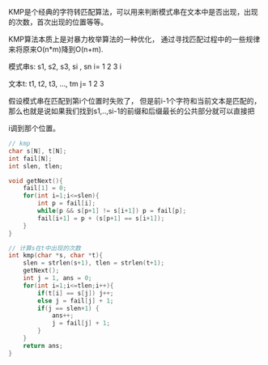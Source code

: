 
KMP是个经典的字符转匹配算法，可以用来判断模式串在文本中是否出现，出现的次数，首次出现的位置等等。

KMP算法本质上是对暴力枚举算法的一种优化， 通过寻找匹配过程中的一些规律来将原来O(n*m)降到O(n+m).

模式串s: s1, s2, s3, si , sn
     i=  1   2   3   i

文本t: t1, t2, t3, ..., tm
    j= 1   2   3

假设模式串在匹配到第i个位置时失败了， 但是前i-1个字符和当前文本是匹配的， 那么也就是说如果我们找到s1,..,si-1的前缀和后缀最长的公共部分就可以直接把

i调到那个位置。

``` c++
// kmp
char s[N], t[N];
int fail[N];
int slen, tlen;

void getNext(){
    fail[1] = 0;
    for(int i=1;i<=slen){
        int p = fail[i];
        while(p && s[p+1] != s[i+1]) p = fail[p];
        fail[i+1] = p + (s[p+1] == s[i+1]);
    }
}

// 计算s在t中出现的次数
int kmp(char *s, char *t){
    slen = strlen(s+1), tlen = strlen(t+1);
    getNext();
    int j = 1, ans = 0;
    for(int i=1;i<=tlen;i++){
        if(t[i] == s[j]) j++;
        else j = fail[j] + 1;
        if(j == slen+1) {
            ans++;
            j = fail[j] + 1;
        }
    }
    return ans;
}

```
